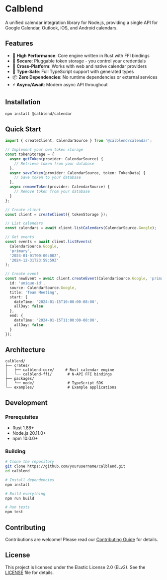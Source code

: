 # Calblend

A unified calendar integration library for Node.js, providing a single API for Google Calendar, Outlook, iOS, and Android calendars.

## Features

- 🚀 **High Performance**: Core engine written in Rust with FFI bindings
- 🔐 **Secure**: Pluggable token storage - you control your credentials
- 📱 **Cross-Platform**: Works with web and native calendar providers
- 🎯 **Type-Safe**: Full TypeScript support with generated types
- 📦 **Zero Dependencies**: No runtime dependencies or external services
- ⚡ **Async/Await**: Modern async API throughout

## Installation

```bash
npm install @calblend/calendar
```

## Quick Start

```typescript
import { createClient, CalendarSource } from '@calblend/calendar';

// Implement your own token storage
const tokenStorage = {
  async getToken(provider: CalendarSource) {
    // Retrieve token from your database
  },
  async saveToken(provider: CalendarSource, token: TokenData) {
    // Save token to your database
  },
  async removeToken(provider: CalendarSource) {
    // Remove token from your database
  }
};

// Create client
const client = createClient({ tokenStorage });

// List calendars
const calendars = await client.listCalendars(CalendarSource.Google);

// Get events
const events = await client.listEvents(
  CalendarSource.Google,
  'primary',
  '2024-01-01T00:00:00Z',
  '2024-12-31T23:59:59Z'
);

// Create event
const newEvent = await client.createEvent(CalendarSource.Google, 'primary', {
  id: 'unique-id',
  source: CalendarSource.Google,
  title: 'Team Meeting',
  start: {
    dateTime: '2024-01-15T10:00:00-08:00',
    allDay: false
  },
  end: {
    dateTime: '2024-01-15T11:00:00-08:00',
    allDay: false
  }
});
```

## Architecture

```
calblend/
├── crates/
│   ├── calblend-core/     # Rust calendar engine
│   └── calblend-ffi/       # N-API FFI bindings
├── packages/
│   └── node/               # TypeScript SDK
└── examples/               # Example applications
```

## Development

### Prerequisites

- Rust 1.88+
- Node.js 20.11.0+
- npm 10.0.0+

### Building

```bash
# Clone the repository
git clone https://github.com/yourusername/calblend.git
cd calblend

# Install dependencies
npm install

# Build everything
npm run build

# Run tests
npm test
```

## Contributing

Contributions are welcome! Please read our [Contributing Guide](CONTRIBUTING.md) for details.

## License

This project is licensed under the Elastic License 2.0 (ELv2). See the [LICENSE](LICENSE) file for details.